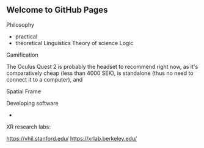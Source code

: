## Welcome to GitHub Pages

Philosophy
  - practical
  - theoretical
Linguistics
Theory of science
Logic

Gamification


The Oculus Quest 2 is probably the headset to recommend right now, as it's comparatively cheap (less than 4000 SEK), is standalone (thus no need to connect it to a computer), and 


Spatial
Frame


Developing software

- 


XR research labs:

https://vhil.stanford.edu/
https://xrlab.berkeley.edu/
